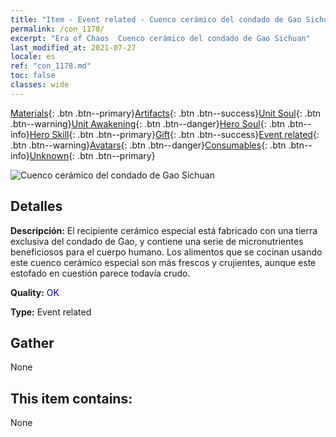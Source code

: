 ```yaml
---
title: "Item - Event related - Cuenco cerámico del condado de Gao Sichuan"
permalink: /con_1178/
excerpt: "Era of Chaos  Cuenco cerámico del condado de Gao Sichuan"
last_modified_at: 2021-07-27
locale: es
ref: "con_1178.md"
toc: false
classes: wide
---
```

 [Materials](/ItemsES/){: .btn .btn--primary}[Artifacts](/ItemsES/Artifacts/){: .btn .btn--success}[Unit Soul](/ItemsES/UnitSoul/){: .btn .btn--warning}[Unit Awakening](/ItemsES/UnitAwakening/){: .btn .btn--danger}[Hero Soul](/ItemsES/HeroSoul/){: .btn .btn--info}[Hero Skill](/ItemsES/HeroSkill/){: .btn .btn--primary}[Gift](/ItemsES/Gift/){: .btn .btn--success}[Event related](/ItemsES/Events/){: .btn .btn--warning}[Avatars](/ItemsES/Avatars/){: .btn .btn--danger}[Consumables](/ItemsES/Consumables/){: .btn .btn--info}[Unknown](/ItemsES/Unknown/){: .btn .btn--primary}

 ![Cuenco cerámico del condado de Gao Sichuan](/images/t/i_81511231.png)

## Detalles
 **Descripción:** El recipiente cerámico especial está fabricado con una tierra exclusiva del condado de Gao, y contiene una serie de micronutrientes beneficiosos para el cuerpo humano. Los alimentos que se cocinan usando este cuenco cerámico especial son más frescos y crujientes, aunque este estofado en cuestión parece todavía crudo.

 **Quality:** <span style="color: #0000CD">OK</span>

 **Type:** Event related

## Gather

  None

## This item contains:

  None

